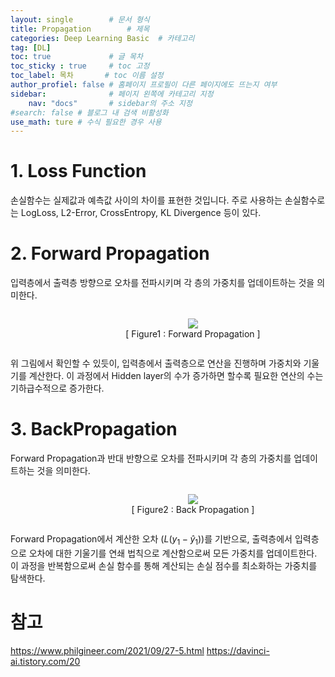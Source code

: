 ```yaml
---
layout: single        # 문서 형식
title: Propagation        # 제목
categories: Deep Learning Basic  # 카테고리
tag: [DL]
toc: true             # 글 목차
toc_sticky : true     # toc 고정
toc_label: 목차       # toc 이름 설정
author_profiel: false # 홈페이지 프로필이 다른 페이지에도 뜨는지 여부
sidebar:              # 페이지 왼쪽에 카테고리 지정
    nav: "docs"       # sidebar의 주소 지정
#search: false # 블로그 내 검색 비활성화
use_math: ture # 수식 필요한 경우 사용
---
```


# 1. Loss Function
손실함수는 실제값과 예측값 사이의 차이를 표현한 것입니다. 주로 사용하는 손실함수로는 LogLoss, L2-Error, CrossEntropy, KL Divergence 등이 있다. 

# 2. Forward Propagation
입력층에서 출력층 방향으로 오차를 전파시키며 각 층의 가중치를 업데이트하는 것을 의미한다.

<figure style="text-align: center; display: inline-block; width: 100%;">
    <img src = '/images/Propagation/순전파.jpg'>  
    <figcaption style="display: block; width: 100%; text-align: center;">[ Figure1 : Forward Propagation ]</figcaption>
</figure>


위 그림에서 확인할 수 있듯이, 입력층에서 출력층으로 연산을 진행하며 가중치와 기울기를 계산한다. 이 과정에서 Hidden layer의 수가 증가하면 할수록 필요한 연산의 수는 기하급수적으로 증가한다.

# 3. BackPropagation
Forward Propagation과 반대 반향으로 오차를 전파시키며 각 층의 가중치를 업데이트하는 것을 의미한다. 

<figure style="text-align: center; display: inline-block; width: 100%;">
    <img src = '/images/Propagation/역전파.jpg'>  
    <figcaption style="display: block; width: 100%; text-align: center;">[ Figure2 : Back Propagation ]</figcaption>
</figure>


Forward Propagation에서 계산한 오차 $(L(y_1-\widehat{y}_1))$를 기반으로, 출력층에서 입력층으로 오차에 대한 기울기를 연쇄 법칙으로 계산함으로써 모든 가중치를 업데이트한다. 이 과정을 반복함으로써 손실 함수를 통해 계산되는 손실 점수를 최소화하는 가중치를 탐색한다.

# 참고

https://www.philgineer.com/2021/09/27-5.html
https://davinci-ai.tistory.com/20